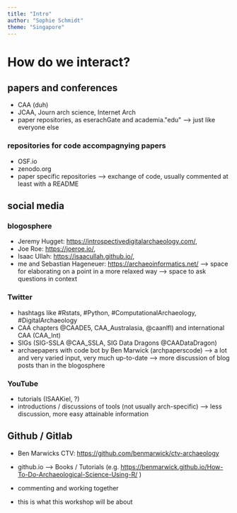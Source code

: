 ```yaml
---
title: "Intro"
author: "Sophie Schmidt"
theme: "Singapore"
---
```


# How do we interact?

## papers and conferences
- CAA (duh)
- JCAA, Journ arch science, Internet Arch
- paper repositories, as eserachGate and academia."edu"
--> just like everyone else

### repositories for code accompagnying papers
- OSF.io
- zenodo.org
- paper specific repositories
--> exchange of code, usually commented at least with a README

## social media

### blogosphere
- Jeremy Hugget: https://introspectivedigitalarchaeology.com/,
- Joe Roe: https://joeroe.io/,
- Isaac Ullah: https://isaacullah.github.io/,
- me and Sebastian Hageneuer: https://archaeoinformatics.net/
--> space for elaborating on a point in a more relaxed way
--> space to ask questions in context


### Twitter
- hashtags like #Rstats, #Python, #ComputationalArchaeology, #DigitalArchaeology
- CAA chapters @CAADE5,  CAA_Australasia, @caanlfl) and international CAA (CAA_Int)
- SIGs (SIG-SSLA @CAA_SSLA, SIG Data Dragons @CAADataDragon)
- archaepapers with code bot by Ben Marwick (archpaperscode)
--> a lot and very varied input, very much up-to-date
--> more discussion of blog posts than in the blogosphere

### YouTube
- tutorials (ISAAKiel, ?)
- introductions / discussions of tools (not usually arch-specific)
--> less discussion, more easy attainable information

## Github / Gitlab
- Ben Marwicks CTV: https://github.com/benmarwick/ctv-archaeology 
- github.io --> Books / Tutorials (e.g. https://benmarwick.github.io/How-To-Do-Archaeological-Science-Using-R/ )

- commenting and working together
- this is what this workshop will be about

